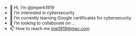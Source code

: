 - 👋 Hi, I’m @jmperk1919
- 👀 I’m interested in cybersecurity
- 🌱 I’m currently learning Google certificates for cybersecurity
- 💞️ I’m looking to collaborate on ...
- 📫 How to reach me jmp1919@mac.com

<!---
jmperk1919/jmperk1919 is a ✨ special ✨ repository because its `README.md` (this file) appears on your GitHub profile.
You can click the Preview link to take a look at your changes.
--->
